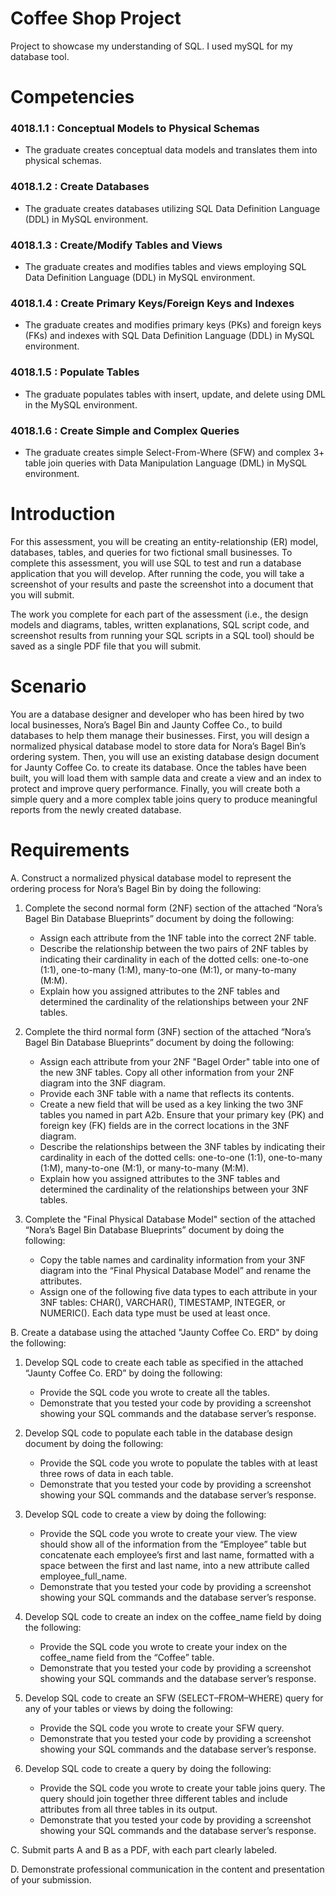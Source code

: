 # Coffee Shop Project
Project to showcase my understanding of SQL. I used mySQL for my database tool.

# Competencies

### 4018.1.1 : Conceptual Models to Physical Schemas

 - The graduate creates conceptual data models and translates them into physical schemas.

### 4018.1.2 : Create Databases

 - The graduate creates databases utilizing SQL Data Definition Language (DDL) in MySQL environment.

### 4018.1.3 : Create/Modify Tables and Views

 - The graduate creates and modifies tables and views employing SQL Data Definition Language (DDL) in MySQL environment.

### 4018.1.4 : Create Primary Keys/Foreign Keys and Indexes

 - The graduate creates and modifies primary keys (PKs) and foreign keys (FKs) and indexes with SQL Data Definition Language (DDL) in MySQL environment.

### 4018.1.5 : Populate Tables

 - The graduate populates tables with insert, update, and delete using DML in the MySQL environment.

### 4018.1.6 : Create Simple and Complex Queries

 - The graduate creates simple Select-From-Where (SFW) and complex 3+ table join queries with Data Manipulation Language (DML) in MySQL environment.


# Introduction


For this assessment, you will be creating an entity-relationship (ER) model, databases, tables, and queries for two fictional small businesses. To complete this assessment, you will use SQL to test and run a database application that you will develop. After running the code, you will take a screenshot of your results and paste the screenshot into a document that you will submit.

The work you complete for each part of the assessment (i.e., the design models and diagrams, tables, written explanations, SQL script code, and screenshot results from running your SQL scripts in a SQL tool) should be saved as a single PDF file that you will submit.

# Scenario


You are a database designer and developer who has been hired by two local businesses, Nora’s Bagel Bin and Jaunty Coffee Co., to build databases to help them manage their businesses. First, you will design a normalized physical database model to store data for Nora’s Bagel Bin’s ordering system. Then, you will use an existing database design document for Jaunty Coffee Co. to create its database. Once the tables have been built, you will load them with sample data and create a view and an index to protect and improve query performance. Finally, you will create both a simple query and a more complex table joins query to produce meaningful reports from the newly created database.


# Requirements


A. Construct a normalized physical database model to represent the ordering process for Nora’s Bagel Bin by doing the following:

1. Complete the second normal form (2NF) section of the attached “Nora’s Bagel Bin Database Blueprints” document by doing the following:
   - Assign each attribute from the 1NF table into the correct 2NF table.
   - Describe the relationship between the two pairs of 2NF tables by indicating their cardinality in each of the dotted cells: one-to-one (1:1), one-to-many (1:M), many-to-one (M:1), or many-to-many (M:M).
   - Explain how you assigned attributes to the 2NF tables and determined the cardinality of the relationships between your 2NF tables.

2. Complete the third normal form (3NF) section of the attached “Nora’s Bagel Bin Database Blueprints” document by doing the following:
   - Assign each attribute from your 2NF "Bagel Order" table into one of the new 3NF tables. Copy all other information from your 2NF diagram into the 3NF diagram.
   - Provide each 3NF table with a name that reflects its contents.
   - Create a new field that will be used as a key linking the two 3NF tables you named in part A2b. Ensure that your primary key (PK) and foreign key (FK) fields are in the correct locations in the 3NF diagram.
   - Describe the relationships between the 3NF tables by indicating their cardinality in each of the dotted cells: one-to-one (1:1), one-to-many (1:M), many-to-one (M:1), or many-to-many (M:M).
   - Explain how you assigned attributes to the 3NF tables and determined the cardinality of the relationships between your 3NF tables.

3. Complete the "Final Physical Database Model" section of the attached “Nora’s Bagel Bin Database Blueprints” document by doing the following:
   - Copy the table names and cardinality information from your 3NF diagram into the “Final Physical Database Model” and rename the attributes.
   - Assign one of the following five data types to each attribute in your 3NF tables: CHAR(), VARCHAR(), TIMESTAMP, INTEGER, or NUMERIC(). Each data type must be used at least once.

B. Create a database using the attached "Jaunty Coffee Co. ERD" by doing the following:

1. Develop SQL code to create each table as specified in the attached “Jaunty Coffee Co. ERD” by doing the following:

   - Provide the SQL code you wrote to create all the tables.
   - Demonstrate that you tested your code by providing a screenshot showing your SQL commands and the database server’s response.

2. Develop SQL code to populate each table in the database design document by doing the following:
   - Provide the SQL code you wrote to populate the tables with at least three rows of data in each table.
   - Demonstrate that you tested your code by providing a screenshot showing your SQL commands and the database server’s response.

3. Develop SQL code to create a view by doing the following:
   - Provide the SQL code you wrote to create your view. The view should show all of the information from the “Employee” table but concatenate each employee’s first and last name, formatted with a space between the first and last name, into a new attribute called employee_full_name.
   - Demonstrate that you tested your code by providing a screenshot showing your SQL commands and the database server’s response.

4. Develop SQL code to create an index on the coffee_name field by doing the following:
   - Provide the SQL code you wrote to create your index on the coffee_name field from the “Coffee” table.
   - Demonstrate that you tested your code by providing a screenshot showing your SQL commands and the database server’s response.

5. Develop SQL code to create an SFW (SELECT–FROM–WHERE) query for any of your tables or views by doing the following:
   - Provide the SQL code you wrote to create your SFW query.
   - Demonstrate that you tested your code by providing a screenshot showing your SQL commands and the database server’s response.

6. Develop SQL code to create a query by doing the following:
   - Provide the SQL code you wrote to create your table joins query. The query should join together three different tables and include attributes from all three tables in its output.
   - Demonstrate that you tested your code by providing a screenshot showing your SQL commands and the database server’s response.

C. Submit parts A and B as a PDF, with each part clearly labeled.

D. Demonstrate professional communication in the content and presentation of your submission.
